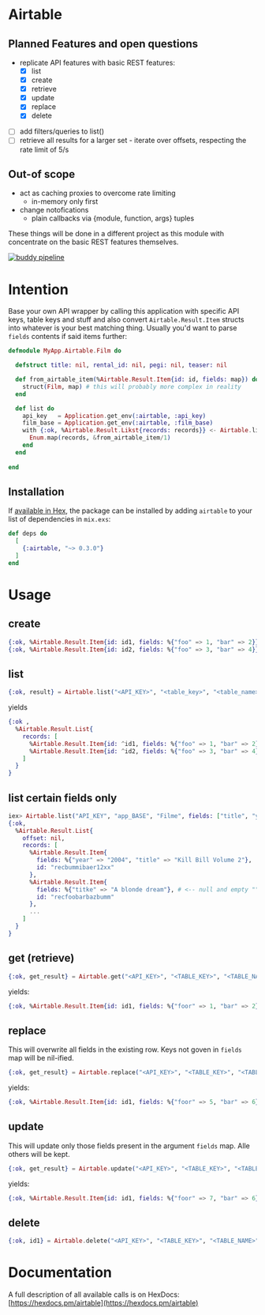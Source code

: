 # Airtable

## Planned Features and open questions

- replicate API features with basic REST features:
  * [x] list
  * [x] create
  * [x] retrieve
  * [x] update
  * [x] replace
  * [x] delete
- [ ] add filters/queries to list()
- [ ] retrieve all results for a larger set - iterate over offsets, respecting the rate limit of 5/s

## Out-of scope

- act as caching proxies to overcome rate limiting
  * in-memory only first
- change notofications
  * plain callbacks via {module, function, args} tuples
  
These things will be done in a different project as this module with concentrate
on the basic REST features themselves.

[![buddy pipeline](https://app.buddy.works/zwoelf/elixir-airtable-client/pipelines/pipeline/199738/badge.svg?token=fb70ba265872a7640649f628ae57a3dae87c2cb21b49f078558379a232e50968 "buddy pipeline")](https://app.buddy.works/zwoelf/elixir-airtable-client/pipelines/pipeline/199738)

# Intention

Base your own API wrapper by calling this application with specific API keys,
table keys and stuff and also convert `Airtable.Result.Item` structs into
whatever is your best matching thing. Usually you'd want to parse `fields`
contents if said items further:

```elixir
defmodule MyApp.Airtable.Film do

  defstruct title: nil, rental_id: nil, pegi: nil, teaser: nil

  def from_airtable_item(%Airtable.Result.Item{id: id, fields: map}) do
    struct(Film, map) # this will probably more complex in reality
  end

  def list do
    api_key   = Application.get_env(:airtable, :api_key)
    film_base = Application.get_env(:airtable, :film_base)
    with {:ok, %Airtable.Result.Likst{records: records}} <- Airtable.list(api_key, film_base, "films") do
      Enum.map(records, &from_airtable_item/1)
    end
  end
    
end
```

## Installation

If [available in Hex](https://hex.pm/docs/publish), the package can be installed
by adding `airtable` to your list of dependencies in `mix.exs`:

```elixir
def deps do
  [
    {:airtable, "~> 0.3.0"}
  ]
end
```
# Usage

## create
```elixir
{:ok, %Airtable.Result.Item{id: id1, fields: %{"foo" => 1, "bar" => 2}}} = Airtable.create("<API_KEY>", "<TABLE_KEY>", "<TABLE_NAME>", fields: %{"foo" => 1, "bar" => 2})
{:ok, %Airtable.Result.Item{id: id2, fields: %{"foo" => 3, "bar" => 4}}} = Airtable.create("<API_KEY>", "<TABLE_KEY>", "<TABLE_NAME>", fields: %{"foo" => 3, "bar" => 4})
```

## list
```elixir
{:ok, result} = Airtable.list("<API_KEY>", "<table_key>", "<table_name>")
```
yields

```elixir
{:ok ,
  %Airtable.Result.List{
    records: [
      %Airtable.Result.Item{id: ^id1, fields: %{"foo" => 1, "bar" => 2}},
      %Airtable.Result.Item{id: ^id2, fields: %{"foo" => 3, "bar" => 4}},
    ]
  }
}
```

## list certain fields only

```elixir
iex> Airtable.list("API_KEY", "app_BASE", "Filme", fields: ["title", "year"])
{:ok,
  %Airtable.Result.List{
    offset: nil,
    records: [
      %Airtable.Result.Item{
        fields: %{"year" => "2004", "title" => "Kill Bill Volume 2"},
        id: "recbummibaer12xx"
      },
      %Airtable.Result.Item{
        fields: %{"titke" => "A blonde dream"}, # <-- null and empty "" values will be removed by Airtable itself!
        id: "recfoobarbazbumm"
      },
      ...
    ]
  }
}
```

## get (retrieve)

```elixir
{:ok, get_result} = Airtable.get("<API_KEY>", "<TABLE_KEY>", "<TABLE_NAME>", id1)
```
yields:
```elixir
{:ok, %Airtable.Result.Item{id: id1, fields: %{"foor" => 1, "bar" => 2}}}
```


## replace

This will overwrite all fields in the existing row. Keys not goven in `fields`
map will be nil-ified.

```elixir
{:ok, get_result} = Airtable.replace("<API_KEY>", "<TABLE_KEY>", "<TABLE_NAME>", id1, fields: %{"foo" => 5, "bar" => 6})
```
yields:
```elixir
{:ok, %Airtable.Result.Item{id: id1, fields: %{"foor" => 5, "bar" => 6}}}
```
## update

This will update only those fields present in the argument `fields` map. Alle
others will be kept.

```elixir
{:ok, get_result} = Airtable.update("<API_KEY>", "<TABLE_KEY>", "<TABLE_NAME>", id1, fields: %{"foo" => 7})
```
yields:
```elixir
{:ok, %Airtable.Result.Item{id: id1, fields: %{"foor" => 7, "bar" => 6}}}
```

## delete

```elixir
{:ok, id1} = Airtable.delete("<API_KEY>", "<TABLE_KEY>", "<TABLE_NAME>", id1)
```

# Documentation

A full description of all available calls is on HexDocs:
[https://hexdocs.pm/airtable](https://hexdocs.pm/airtable)
